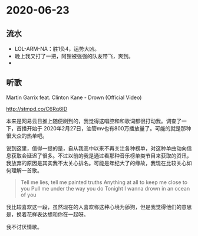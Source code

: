 # 2020-06-23  

## 流水

- LOL-ARM-NA：胜1负4，运势大凶。
- 晚上我又打了一把，阿狸被强强的队友带飞，爽到。
- 

## 听歌

Martin Garrix feat. Clinton Kane - Drown (Official Video)

http://stmpd.co/C6Rq6ID

本来是网易云日推上随便刷到的，我觉得这唱腔和和歌词都很打动我。调查了一下，首播开始于 2020年2月27日，油管mv也有800万播放量了。可能的就是那种很大众的热单吧。

说到这里，值得一提的是，自从我高中以来不再关注各种榜单，对这种单曲动向信息获取会延迟了很多。不过以前的我是通过看那种音乐榜单类节目来获取的资讯，我放弃的原因是其实我不太关心排名。可能是年纪大了的缘故，我现在比较关心如何理解一首歌。

> Tell me lies, tell me painted truths
> Anything at all to keep me close to you
> Pull me under the way you do
> Tonight I wanna drown in an ocean of you

我比较喜欢这一段，虽然现在的人喜欢称这种心境为舔狗，但是我觉得他们的意思是，换着花样表达想和你在一起呀。

我不讨厌情歌。


